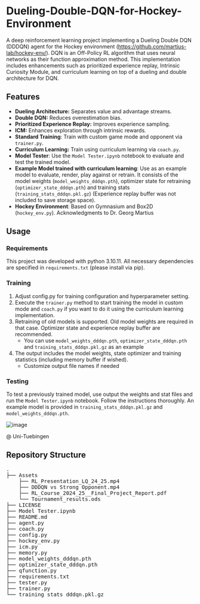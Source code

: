 # Dueling-Double-DQN-for-Hockey-Environment

A deep reinforcement learning project implementing a Dueling Double DQN (DDDQN) agent for the Hockey environment (https://github.com/martius-lab/hockey-env/). DQN is an Off-Policy RL algorithm that uses neural networks as their function approximation method. This implementation includes enhancements such as prioritized experience replay, Intrinsic Curiosity Module, and curriculum learning on top of a dueling and double architecture for DQN.

## Features

- **Dueling Architecture:** Separates value and advantage streams.
- **Double DQN:** Reduces overestimation bias.
- **Prioritized Experience Replay:** Improves experience sampling.
- **ICM:** Enhances exploration through intrinsic rewards.
- **Standard Training**: Train with custom game mode and opponent via `trainer.py`.
- **Curriculum Learning:** Train using curriculum learning via `coach.py`.
- **Model Tester**: Use the `Model Tester.ipynb` notebook to evaluate and test the trained model.
- **Example Model trained with curriculum learning**: Use as an example model to evaluate, render, play against or retrain. It consists of the model weights (`model_weights_dddqn.pth`), optimizer state for retraining (`optimizer_state_dddqn.pth`) and training stats (`training_stats_dddqn.pkl.gz`) (Experience replay buffer was not included to save storage space).
- **Hockey Environment**: Based on Gymnasium and Box2D (`hockey_env.py`). Acknowledgments to Dr. Georg Martius


## Usage

### Requirements
This project was developed with python 3.10.11. All necessary dependencies are specified in `requirements.txt` (please install via pip).

### Training
1. Adjust config.py for training configuration and hyperparameter setting.
2. Execute the `trainer.py` method to start training the model in custom mode and `coach.py` if you want to do it using the curriculum learning implementation.
3. Retraining of old models is supported. Old model weights are required in that case. Optimizer state and experience replay buffer are recommended.
   - You can use `model_weights_dddqn.pth`, `optimizer_state_dddqn.pth` and `training_stats_dddqn.pkl.gz` as an example
4. The output includes the model weights, state optimizer and training statistics (including memory buffer if wished).
   - Customize output file names if needed

### Testing
To test a previously trained model, use output the weights and stat files and run the `Model Tester.ipynb` notebook. Follow the instructions thoroughly. An example model is provided in `training_stats_dddqn.pkl.gz` and `model_weights_dddqn.pth`.

![image](https://github.com/user-attachments/assets/3972cfb2-1b86-438b-8584-71875e6954d7)

@ Uni-Tuebingen


Repository Structure
---------------------
<pre>
.
├── Assets
    ├── RL_Presentation_LQ_24_25.mp4
    ├── DDDQN vs Strong Opponent.mp4
    ├── RL_Course_2024_25__Final_Project_Report.pdf
    └── Tournament_results.ods
├── LICENSE
├── Model Tester.ipynb
├── README.md
├── agent.py
├── coach.py
├── config.py
├── hockey_env.py
├── icm.py
├── memory.py
├── model_weights_dddqn.pth
├── optimizer_state_dddqn.pth
├── qfunction.py
├── requirements.txt
├── tester.py
├── trainer.py
└── training_stats_dddqn.pkl.gz
</pre>
